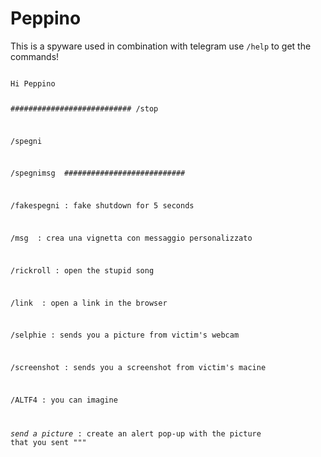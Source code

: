 # Peppino
This is a spyware used in combination with telegram
use <code>/help</code> to get the commands!

<code>
Hi Peppino
  
###########################
/stop

/spegni

/spegnimsg <text>
###########################

/fakespegni : fake shutdown for 5 seconds

/msg <message> : crea una vignetta con messaggio personalizzato

/rickroll : open the stupid song

/link <url> : open a link in the browser

/selphie : sends you a picture from victim's webcam

/screenshot : sends you a screenshot from victim's macine

/ALTF4 : you can imagine

*send a picture* : create an alert pop-up with the picture that you sent
"""
</code>
